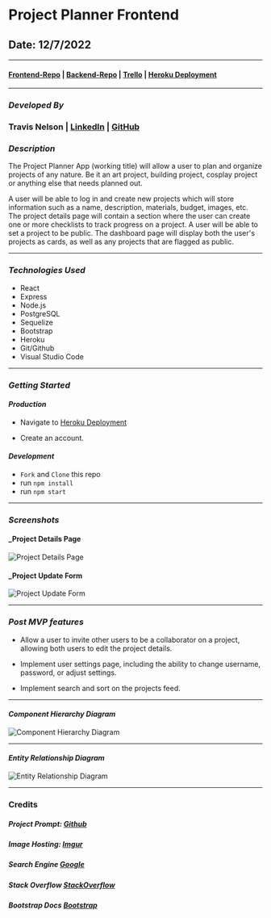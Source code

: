 # Project Planner Frontend

## Date: 12/7/2022

---

#### [Frontend-Repo](https://github.com/tnel91/project-planner-frontend) | [Backend-Repo](https://github.com/tnel91/project-planner-backend) | [Trello](https://trello.com/b/uhNfbuGR/project-planner) | [Heroku Deployment](https://project-planner.herokuapp.com/)

---

### **_Developed By_**

### Travis Nelson | [LinkedIn](https://www.linkedin.com/in/travis-nelson91/) | [GitHub](https://github.com/tnel91)

### **_Description_**

The Project Planner App (working title) will allow a user to plan and organize projects of any nature. Be it an art project, building project, cosplay project or anything else that needs planned out.

A user will be able to log in and create new projects which will store information such as a name, description, materials, budget, images, etc. The project details page will contain a section where the user can create one or more checklists to track progress on a project. A user will be able to set a project to be public. The dashboard page will display both the user's projects as cards, as well as any projects that are flagged as public.

---

### **_Technologies Used_**

- React
- Express
- Node.js
- PostgreSQL
- Sequelize
- Bootstrap
- Heroku
- Git/Github
- Visual Studio Code

---

### **_Getting Started_**

#### _Production_

- Navigate to [Heroku Deployment](https://project-planner.herokuapp.com/)

- Create an account.

#### _Development_

- `Fork` and `Clone` this repo
- run `npm install`
- run `npm start`

---

### **_Screenshots_**

#### \_Project Details Page

![Project Details Page](https://i.imgur.com/Uq8uRLn.png)

#### \_Project Update Form

![Project Update Form](https://i.imgur.com/2jODO5Q.png)

---

### **_Post MVP features_**

- Allow a user to invite other users to be a collaborator on a project, allowing both users to edit the project details.

- Implement user settings page, including the ability to change username, password, or adjust settings.

- Implement search and sort on the projects feed.

---

#### _Component Hierarchy Diagram_

![Component Hierarchy Diagram](https://i.imgur.com/LTu92FL.png)

---

#### _Entity Relationship Diagram_

![Entity Relationship Diagram](https://i.imgur.com/x6uh7lT.png)

---

### Credits

##### Project Prompt: [Github](https://github.com/SEI-R-9-19/u4_project_prompt)

##### Image Hosting: [Imgur](https://imgur.com)

##### Search Engine [Google](http://google.com)

##### Stack Overflow [StackOverflow](https://stackoverflow.com/)

##### Bootstrap Docs [Bootstrap](https://getbootstrap.com/docs/)

